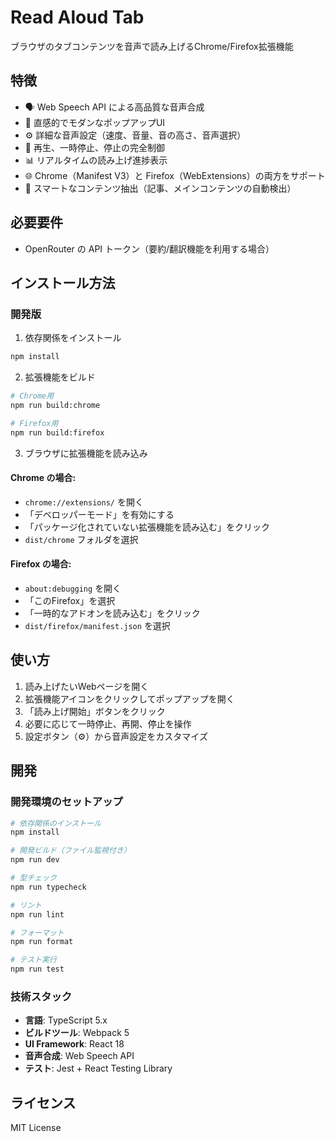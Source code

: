 # Read Aloud Tab

ブラウザのタブコンテンツを音声で読み上げるChrome/Firefox拡張機能

## 特徴

- 🗣️ Web Speech API による高品質な音声合成
- 📱 直感的でモダンなポップアップUI
- ⚙️ 詳細な音声設定（速度、音量、音の高さ、音声選択）
- 🔄 再生、一時停止、停止の完全制御
- 📊 リアルタイムの読み上げ進捗表示
- 🌐 Chrome（Manifest V3）と Firefox（WebExtensions）の両方をサポート
- 🎯 スマートなコンテンツ抽出（記事、メインコンテンツの自動検出）

## 必要要件

- OpenRouter の API トークン（要約/翻訳機能を利用する場合）

## インストール方法

### 開発版

1. 依存関係をインストール
```bash
npm install
```

2. 拡張機能をビルド
```bash
# Chrome用
npm run build:chrome

# Firefox用
npm run build:firefox
```

3. ブラウザに拡張機能を読み込み

#### Chrome の場合:
- `chrome://extensions/` を開く
- 「デベロッパーモード」を有効にする
- 「パッケージ化されていない拡張機能を読み込む」をクリック
- `dist/chrome` フォルダを選択

#### Firefox の場合:
- `about:debugging` を開く
- 「このFirefox」を選択
- 「一時的なアドオンを読み込む」をクリック
- `dist/firefox/manifest.json` を選択

## 使い方

1. 読み上げたいWebページを開く
2. 拡張機能アイコンをクリックしてポップアップを開く
3. 「読み上げ開始」ボタンをクリック
4. 必要に応じて一時停止、再開、停止を操作
5. 設定ボタン（⚙️）から音声設定をカスタマイズ

## 開発

### 開発環境のセットアップ

```bash
# 依存関係のインストール
npm install

# 開発ビルド（ファイル監視付き）
npm run dev

# 型チェック
npm run typecheck

# リント
npm run lint

# フォーマット
npm run format

# テスト実行
npm run test
```

### 技術スタック

- **言語**: TypeScript 5.x
- **ビルドツール**: Webpack 5
- **UI Framework**: React 18
- **音声合成**: Web Speech API
- **テスト**: Jest + React Testing Library

## ライセンス

MIT License